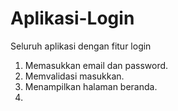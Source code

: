 # Aplikasi-Login
Seluruh aplikasi dengan fitur login

1. Memasukkan email dan password.
2. Memvalidasi masukkan.
3. Menampilkan halaman beranda.
4. 
